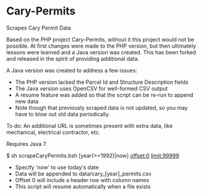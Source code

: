 # Cary-Permits
Scrapes Cary Permit Data

Based on the PHP project Cary-Permits, without it this project would not be possible. At first changes were made to the PHP version, but then ultimately lessons were learned and a Java version was created. This has been forked and released in the spirit of providing additional data.

A Java version was created to address a few issues:

- The PHP version lacked the Parcel Id and Structure Description fields
- The Java version uses OpenCSV for well-formed CSV output
- A resume feature was added so that the script can be re-run to append new data
- Note though that previously scraped data is not updated, so you may have to blow out old data periodically.

To do: An additional URL is sometimes present with extra data, like mechanical, electrical contractor, etc.

Requires Java 7.

$ sh scrapeCaryPermits.bsh [year(>=1992)|now] <offset:0> <limit:99999>

- Specify 'now' to use today's date
- Data will be appended to data/cary_[year]_permits.csv
- Offset 0 will include a header row with column names
- This script will resume automatically when a file exists


